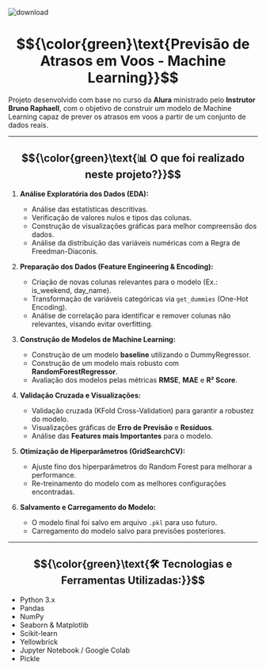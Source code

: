 
![download](https://github.com/user-attachments/assets/4877fadd-e5e1-46fa-a8c2-99e6e91f4ce2)

# $${\color{green}\text{Previsão de Atrasos em Voos - Machine Learning}}$$

Projeto desenvolvido com base no curso da **Alura** ministrado pelo **Instrutor Bruno Raphaell**, com o objetivo de construir um modelo de Machine Learning capaz de prever os atrasos em voos a partir de um conjunto de dados reais.

---

## $${\color{green}\text{📊 O que foi realizado neste projeto?}}$$

1. **Análise Exploratória dos Dados (EDA):**
   - Análise das estatísticas descritivas.
   - Verificação de valores nulos e tipos das colunas.
   - Construção de visualizações gráficas para melhor compreensão dos dados.
   - Análise da distribuição das variáveis numéricas com a Regra de Freedman-Diaconis. 

2. **Preparação dos Dados (Feature Engineering & Encoding):**
   - Criação de novas colunas relevantes para o modelo (Ex.: is_weekend, day_name).
   - Transformação de variáveis categóricas via `get_dummies` (One-Hot Encoding).
   - Análise de correlação para identificar e remover colunas não relevantes, visando evitar overfitting.

3. **Construção de Modelos de Machine Learning:**
   - Construção de um modelo **baseline** utilizando o DummyRegressor.
   - Construção de um modelo mais robusto com **RandomForestRegressor**.
   - Avaliação dos modelos pelas métricas **RMSE**, **MAE** e **R² Score**.

4. **Validação Cruzada e Visualizações:**
   - Validação cruzada (KFold Cross-Validation) para garantir a robustez do modelo.
   - Visualizações gráficas de **Erro de Previsão** e **Resíduos**.
   - Análise das **Features mais Importantes** para o modelo.

5. **Otimização de Hiperparâmetros (GridSearchCV):**
   - Ajuste fino dos hiperparâmetros do Random Forest para melhorar a performance.
   - Re-treinamento do modelo com as melhores configurações encontradas.

6. **Salvamento e Carregamento do Modelo:**
   - O modelo final foi salvo em arquivo `.pkl` para uso futuro.
   - Carregamento do modelo salvo para previsões posteriores.

---

## $${\color{green}\text{🛠️ Tecnologias e Ferramentas Utilizadas:}}$$
- Python 3.x
- Pandas
- NumPy
- Seaborn & Matplotlib
- Scikit-learn
- Yellowbrick
- Jupyter Notebook / Google Colab
- Pickle
